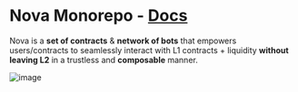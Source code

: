 # Nova Monorepo - [Docs](https://docs.rari.capital/nova)
Nova is a **set of contracts** & **network of bots** that empowers users/contracts to seamlessly interact with L1 contracts + liquidity **without leaving L2** in a trustless and **composable** manner.

![image](https://user-images.githubusercontent.com/26209401/116805101-dbaae500-aad8-11eb-9d2b-f59c1c9fb598.png)
